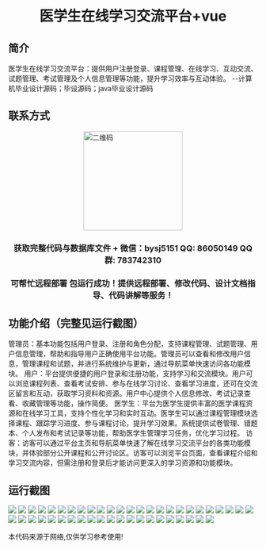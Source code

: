 <p><h1 align="center">医学生在线学习交流平台+vue</h1></p>

## 简介
医学生在线学习交流平台：提供用户注册登录、课程管理、在线学习、互动交流、试题管理、考试管理及个人信息管理等功能，提升学习效率与互动体验。    --计算机毕业设计源码；毕设源码；java毕业设计源码


## 联系方式
<img src="https://bs-1329754181.cos.ap-shanghai.myqcloud.com/wx.jpg" alt="二维码" style="display: block; margin: 0 auto;" width="200px">
<p><h3 align="center">获取完整代码与数据库文件 + 微信：bysj5151 QQ: 86050149 QQ群: 783742310</h3></p>
<p><h3 align="center">可帮忙远程部署 包运行成功！提供远程部署、修改代码、设计文档指导、代码讲解等服务！</h3></p>

## 功能介绍（完整见运行截图）
管理员：基本功能包括用户登录、注册和角色分配，支持课程管理、试题管理、用户信息管理，帮助和指导用户正确使用平台功能。管理员可以查看和修改用户信息，管理课程和试题，并进行系统维护与更新，通过导航菜单快速访问各功能模块。 用户：平台提供便捷的用户登录和注册功能，支持学习和交流模块。用户可以浏览课程列表、查看考试安排、参与在线学习讨论、查看学习进度，还可在交流区留言和互动，获取学习资料和资源。用户中心提供个人信息修改、考试记录查看、收藏管理等功能，操作简便。 医学生：平台为医学生提供丰富的医学课程资源和在线学习工具，支持个性化学习和实时互动。医学生可以通过课程管理模块选择课程、跟踪学习进度、参与课程讨论，提升学习效果。系统提供试卷管理、错题本、个人发布和考试记录等功能，帮助医学生管理学习任务，优化学习过程。 访客：访客可以通过平台主页和导航菜单快速了解在线学习交流平台的各类功能模块，并体验部分公开课程和公开讨论区。访客可以浏览平台页面，查看课程介绍和学习交流内容，但需注册和登录后才能访问更深入的学习资源和功能模块。


## 运行截图
![](https://bs-1329754181.cos.ap-shanghai.myqcloud.com/ssm/MedicalStudentOnlineLearningPlatform/img/001.jpg)
![](https://bs-1329754181.cos.ap-shanghai.myqcloud.com/ssm/MedicalStudentOnlineLearningPlatform/img/002.jpg)
![](https://bs-1329754181.cos.ap-shanghai.myqcloud.com/ssm/MedicalStudentOnlineLearningPlatform/img/003.jpg)
![](https://bs-1329754181.cos.ap-shanghai.myqcloud.com/ssm/MedicalStudentOnlineLearningPlatform/img/004.jpg)
![](https://bs-1329754181.cos.ap-shanghai.myqcloud.com/ssm/MedicalStudentOnlineLearningPlatform/img/005.jpg)
![](https://bs-1329754181.cos.ap-shanghai.myqcloud.com/ssm/MedicalStudentOnlineLearningPlatform/img/006.jpg)
![](https://bs-1329754181.cos.ap-shanghai.myqcloud.com/ssm/MedicalStudentOnlineLearningPlatform/img/007.jpg)
![](https://bs-1329754181.cos.ap-shanghai.myqcloud.com/ssm/MedicalStudentOnlineLearningPlatform/img/008.jpg)
![](https://bs-1329754181.cos.ap-shanghai.myqcloud.com/ssm/MedicalStudentOnlineLearningPlatform/img/009.jpg)
![](https://bs-1329754181.cos.ap-shanghai.myqcloud.com/ssm/MedicalStudentOnlineLearningPlatform/img/010.jpg)
![](https://bs-1329754181.cos.ap-shanghai.myqcloud.com/ssm/MedicalStudentOnlineLearningPlatform/img/011.jpg)
![](https://bs-1329754181.cos.ap-shanghai.myqcloud.com/ssm/MedicalStudentOnlineLearningPlatform/img/012.jpg)
![](https://bs-1329754181.cos.ap-shanghai.myqcloud.com/ssm/MedicalStudentOnlineLearningPlatform/img/013.jpg)
![](https://bs-1329754181.cos.ap-shanghai.myqcloud.com/ssm/MedicalStudentOnlineLearningPlatform/img/014.jpg)
![](https://bs-1329754181.cos.ap-shanghai.myqcloud.com/ssm/MedicalStudentOnlineLearningPlatform/img/015.jpg)
![](https://bs-1329754181.cos.ap-shanghai.myqcloud.com/ssm/MedicalStudentOnlineLearningPlatform/img/016.jpg)
![](https://bs-1329754181.cos.ap-shanghai.myqcloud.com/ssm/MedicalStudentOnlineLearningPlatform/img/017.jpg)
![](https://bs-1329754181.cos.ap-shanghai.myqcloud.com/ssm/MedicalStudentOnlineLearningPlatform/img/018.jpg)
![](https://bs-1329754181.cos.ap-shanghai.myqcloud.com/ssm/MedicalStudentOnlineLearningPlatform/img/019.jpg)
![](https://bs-1329754181.cos.ap-shanghai.myqcloud.com/ssm/MedicalStudentOnlineLearningPlatform/img/020.jpg)
![](https://bs-1329754181.cos.ap-shanghai.myqcloud.com/ssm/MedicalStudentOnlineLearningPlatform/img/021.jpg)
![](https://bs-1329754181.cos.ap-shanghai.myqcloud.com/ssm/MedicalStudentOnlineLearningPlatform/img/022.jpg)
![](https://bs-1329754181.cos.ap-shanghai.myqcloud.com/ssm/MedicalStudentOnlineLearningPlatform/img/023.jpg)
![](https://bs-1329754181.cos.ap-shanghai.myqcloud.com/ssm/MedicalStudentOnlineLearningPlatform/img/024.jpg)
![](https://bs-1329754181.cos.ap-shanghai.myqcloud.com/ssm/MedicalStudentOnlineLearningPlatform/img/025.jpg)
![](https://bs-1329754181.cos.ap-shanghai.myqcloud.com/ssm/MedicalStudentOnlineLearningPlatform/img/026.jpg)
![](https://bs-1329754181.cos.ap-shanghai.myqcloud.com/ssm/MedicalStudentOnlineLearningPlatform/img/027.jpg)
![](https://bs-1329754181.cos.ap-shanghai.myqcloud.com/ssm/MedicalStudentOnlineLearningPlatform/img/028.jpg)
![](https://bs-1329754181.cos.ap-shanghai.myqcloud.com/ssm/MedicalStudentOnlineLearningPlatform/img/029.jpg)
![](https://bs-1329754181.cos.ap-shanghai.myqcloud.com/ssm/MedicalStudentOnlineLearningPlatform/img/030.jpg)
![](https://bs-1329754181.cos.ap-shanghai.myqcloud.com/ssm/MedicalStudentOnlineLearningPlatform/img/031.jpg)
![](https://bs-1329754181.cos.ap-shanghai.myqcloud.com/ssm/MedicalStudentOnlineLearningPlatform/img/032.jpg)
![](https://bs-1329754181.cos.ap-shanghai.myqcloud.com/ssm/MedicalStudentOnlineLearningPlatform/img/033.jpg)
![](https://bs-1329754181.cos.ap-shanghai.myqcloud.com/ssm/MedicalStudentOnlineLearningPlatform/img/034.jpg)
![](https://bs-1329754181.cos.ap-shanghai.myqcloud.com/ssm/MedicalStudentOnlineLearningPlatform/img/035.jpg)
![](https://bs-1329754181.cos.ap-shanghai.myqcloud.com/ssm/MedicalStudentOnlineLearningPlatform/img/036.jpg)
![](https://bs-1329754181.cos.ap-shanghai.myqcloud.com/ssm/MedicalStudentOnlineLearningPlatform/img/037.jpg)
![](https://bs-1329754181.cos.ap-shanghai.myqcloud.com/ssm/MedicalStudentOnlineLearningPlatform/img/038.jpg)
![](https://bs-1329754181.cos.ap-shanghai.myqcloud.com/ssm/MedicalStudentOnlineLearningPlatform/img/039.jpg)
![](https://bs-1329754181.cos.ap-shanghai.myqcloud.com/ssm/MedicalStudentOnlineLearningPlatform/img/040.jpg)
![](https://bs-1329754181.cos.ap-shanghai.myqcloud.com/ssm/MedicalStudentOnlineLearningPlatform/img/041.jpg)
![](https://bs-1329754181.cos.ap-shanghai.myqcloud.com/ssm/MedicalStudentOnlineLearningPlatform/img/042.jpg)
![](https://bs-1329754181.cos.ap-shanghai.myqcloud.com/ssm/MedicalStudentOnlineLearningPlatform/img/043.jpg)
![](https://bs-1329754181.cos.ap-shanghai.myqcloud.com/ssm/MedicalStudentOnlineLearningPlatform/img/044.jpg)
![](https://bs-1329754181.cos.ap-shanghai.myqcloud.com/ssm/MedicalStudentOnlineLearningPlatform/img/045.jpg)
![](https://bs-1329754181.cos.ap-shanghai.myqcloud.com/ssm/MedicalStudentOnlineLearningPlatform/img/046.jpg)

<p>本代码来源于网络,仅供学习参考使用!</p>
